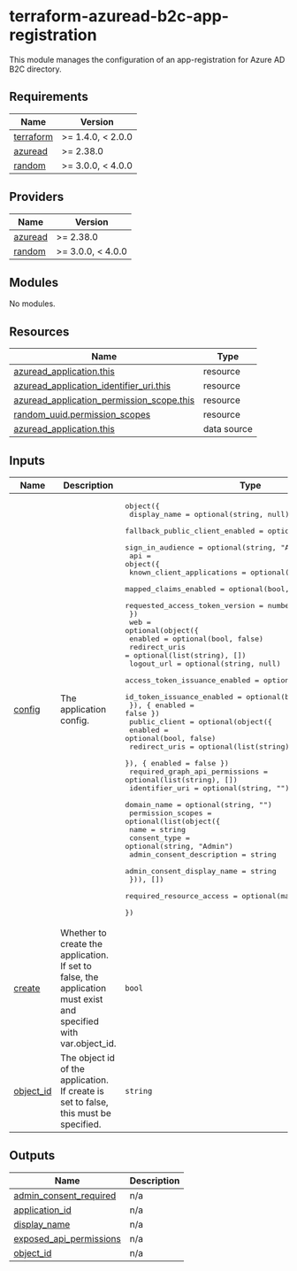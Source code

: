 # terraform-azuread-b2c-app-registration

This module manages the configuration of an app-registration for Azure AD B2C directory.

<!-- BEGIN_TF_DOCS -->
## Requirements

| Name | Version |
|------|---------|
| <a name="requirement_terraform"></a> [terraform](#requirement\_terraform) | >= 1.4.0, < 2.0.0 |
| <a name="requirement_azuread"></a> [azuread](#requirement\_azuread) | >= 2.38.0 |
| <a name="requirement_random"></a> [random](#requirement\_random) | >= 3.0.0, < 4.0.0 |

## Providers

| Name | Version |
|------|---------|
| <a name="provider_azuread"></a> [azuread](#provider\_azuread) | >= 2.38.0 |
| <a name="provider_random"></a> [random](#provider\_random) | >= 3.0.0, < 4.0.0 |

## Modules

No modules.

## Resources

| Name | Type |
|------|------|
| [azuread_application.this](https://registry.terraform.io/providers/hashicorp/azuread/latest/docs/resources/application) | resource |
| [azuread_application_identifier_uri.this](https://registry.terraform.io/providers/hashicorp/azuread/latest/docs/resources/application_identifier_uri) | resource |
| [azuread_application_permission_scope.this](https://registry.terraform.io/providers/hashicorp/azuread/latest/docs/resources/application_permission_scope) | resource |
| [random_uuid.permission_scopes](https://registry.terraform.io/providers/hashicorp/random/latest/docs/resources/uuid) | resource |
| [azuread_application.this](https://registry.terraform.io/providers/hashicorp/azuread/latest/docs/data-sources/application) | data source |

## Inputs

| Name | Description | Type | Default | Required |
|------|-------------|------|---------|:--------:|
| <a name="input_config"></a> [config](#input\_config) | The application config. | <pre>object({<br>    display_name                   = optional(string, null)<br>    fallback_public_client_enabled = optional(bool, false)<br>    sign_in_audience               = optional(string, "AzureADMyOrg")<br>    api = object({<br>      known_client_applications      = optional(list(string), [])<br>      mapped_claims_enabled          = optional(bool, false)<br>      requested_access_token_version = number<br>    })<br>    web = optional(object({<br>      enabled                       = optional(bool, false)<br>      redirect_uris                 = optional(list(string), [])<br>      logout_url                    = optional(string, null)<br>      access_token_issuance_enabled = optional(bool, false)<br>      id_token_issuance_enabled     = optional(bool, false)<br>    }), { enabled = false })<br>    public_client = optional(object({<br>      enabled       = optional(bool, false)<br>      redirect_uris = optional(list(string), [])<br>    }), { enabled = false })<br>    required_graph_api_permissions = optional(list(string), [])<br>    identifier_uri                 = optional(string, "")<br>    domain_name                    = optional(string, "")<br>    permission_scopes = optional(list(object({<br>      name                       = string<br>      consent_type               = optional(string, "Admin")<br>      admin_consent_description  = string<br>      admin_consent_display_name = string<br>    })), [])<br>    required_resource_access = optional(map(list(string)), {})<br>  })</pre> | n/a | yes |
| <a name="input_create"></a> [create](#input\_create) | Whether to create the application. If set to false, the application must exist and specified with var.object\_id. | `bool` | `false` | no |
| <a name="input_object_id"></a> [object\_id](#input\_object\_id) | The object id of the application. If create is set to false, this must be specified. | `string` | `null` | no |

## Outputs

| Name | Description |
|------|-------------|
| <a name="output_admin_consent_required"></a> [admin\_consent\_required](#output\_admin\_consent\_required) | n/a |
| <a name="output_application_id"></a> [application\_id](#output\_application\_id) | n/a |
| <a name="output_display_name"></a> [display\_name](#output\_display\_name) | n/a |
| <a name="output_exposed_api_permissions"></a> [exposed\_api\_permissions](#output\_exposed\_api\_permissions) | n/a |
| <a name="output_object_id"></a> [object\_id](#output\_object\_id) | n/a |
<!-- END_TF_DOCS -->
